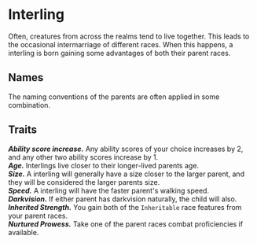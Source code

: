 # Interling
Often, creatures from across the realms tend to live together. This leads to the occasional intermarriage of different races. When this happens, a interling is born gaining some advantages of both their parent races.

## Names
The naming conventions of the parents are often applied in some combination.

## Traits
***Ability score increase.*** Any ability scores of your choice increases by 2, and any other two ability scores increase by 1.<br>
***Age.*** Interlings live closer to their longer-lived parents age.<br>
***Size.*** A interling will generally have a size closer to the larger parent, and they will be considered the larger parents size.<br>
***Speed.*** A interling will have the faster parent's walking speed.<br>
***Darkvision.*** If either parent has darkvision naturally, the child will also.<br>
***Inherited Strength.*** You gain both of the `Inheritable` race features from your parent races.<br>
***Nurtured Prowess.*** Take one of the parent races combat proficiencies if available.
